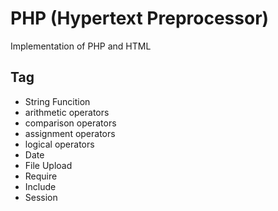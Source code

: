 # PHP (Hypertext Preprocessor)

Implementation of PHP and HTML

## Tag

- String Funcition
- arithmetic operators
- comparison operators
- assignment operators
- logical operators
- Date
- File Upload
- Require
- Include
- Session
